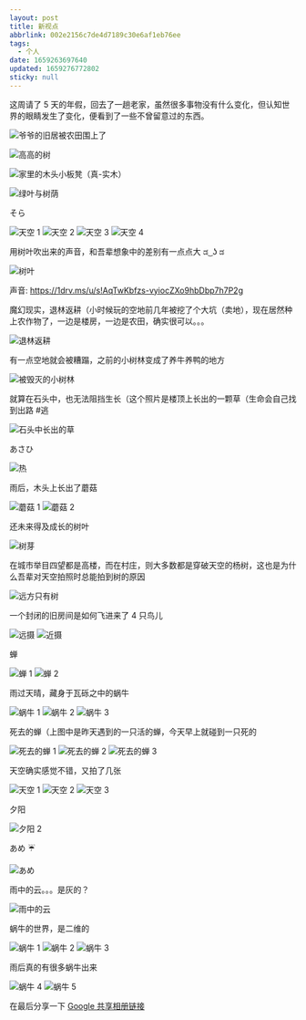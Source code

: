 ```yaml
---
layout: post
title: 新视点
abbrlink: 002e2156c7de4d7189c30e6af1eb76ee
tags:
  - 个人
date: 1659263697640
updated: 1659276772802
sticky: null
---
```


这周请了 5 天的年假，回去了一趟老家，虽然很多事物没有什么变化，但认知世界的眼睛发生了变化，便看到了一些不曾留意过的东西。

![爷爷的旧居被农田围上了](https://images.weserv.nl/?url=https://lh3.googleusercontent.com/pw/AL9nZEUbjwYBQkklYjA0npQ5lPuG5CY5w1TrycauJp-2mfqaDs4Fd5I727g8e0dlFTLBDyOu6IhZc5pgrQch-5RJtnFDW2TLNRPVO0Uf2M8sBDzsW59_noS-35qt9qbbalYk7O4u-zHM3_lh2cUVI2geI1v5=w1783-h1337-no)

![高高的树](https://images.weserv.nl/?url=https://lh3.googleusercontent.com/pw/AL9nZEW3hKIshgwnBj1J8gF8_DxSYN4vqkH-9-YwW5rex0AhMC83CeIgBaZnvQrq5-CQpFoQUGd0-xXyGtOeawv1JDlZqEUWnoF6azruPZc25r-vt1oSIWrkPMh4X3OfmPZr_-m8EM165Q60jQGvYn0SYDTj=w1003-h1337-no)

![家里的木头小板凳（真-实木）](https://images.weserv.nl/?url=https://lh3.googleusercontent.com/pw/AL9nZEVEK4F8jbciGUedC-b6brnPPrg2ZTudwnhZtDhY-f_mgMStgc0jLgCeTyiGyZU00MRDVdkhn-8Aaw_pb7AQIHRLZwTPLGxUmDQMkgdsmuYK-31ahC067FEiwphbyvQRqHL2l_U3c0kOawTdpc2syupK=w1783-h1337-no)

![绿叶与树荫](https://images.weserv.nl/?url=https://lh3.googleusercontent.com/pw/AL9nZEWQycXqGJ3lAEw_0U4Y45_0TrUxzfyfv4Hi-Xy9lpVk6i5hFPS3FdtrfWiN8Um4lRWFDj5af96nRMsxs2Qqh1tkNuLIQ0pGy7BKH3QoYZjUu9ylKdUUPuyzUunK4YonIM_ym84GZCZEnqDTvfeKFvJo=w1003-h1337-no)

そら

![天空 1](https://images.weserv.nl/?url=https://lh3.googleusercontent.com/pw/AL9nZEWcA7J-vNw02TDt81Yp78AHcKwfiVTKtql18HYX3JuxTR7eP3Acpg228pew2MLDq9ReaLVnFYac3Mp5c9K3lgmNt8sKeQiJQa3F85_UTOa5rWYGOpKfjEChpADeLG2HMhVbI79PWsjZRl0x9m2EhJEY=w1783-h1337-no)
![天空 2](https://images.weserv.nl/?url=https://lh3.googleusercontent.com/pw/AL9nZEVmQHOoTfUnt4QH64OkGfIezcJwM-OtAaE1oa4FKCPUiyGk7er8CF18TdokuwliI0wrT45ieKSstwRwkS310wvuhAxnStZV0Rk8x0Bj-3jbOISt3NdvFfLLLfEBaFQ30V1pA-J7uhYL7uveinI881EK=w1783-h1337-no)
![天空 3](https://images.weserv.nl/?url=https://lh3.googleusercontent.com/pw/AL9nZEV2nr7K97amspV-Mld2XuzuiKFRBSidqvgEWk96AJz6A8JDV5zgOzkAlFr8xsXRB9hpQ6bHNAxwlsNCMFmLcyt9KcM6nSV6zp1ZL7_UuNAMSXH6SGCk-Cl8LhJynKpnPCWP3y9fRR7IZZtlArZCVcTD=w1783-h1337-no)
![天空 4](https://images.weserv.nl/?url=https://lh3.googleusercontent.com/pw/AL9nZEV3aJOP24N1Umagfr_h7WTPmWDkpKXeixB03Y2Tp8zTq-jTJbuuE2T_q4zfNZOU7FUfRWtqDv2QsF2rNAfFIK7fI3RS-wXKFmi-Y34i816_yJROeYSM0ift8Snpsdn8NvT-f27gRSPEQtPLS99pm0Lo=w1783-h1337-no)

用树叶吹出来的声音，和吾辈想象中的差别有一点点大 ಡ ͜ ʖ ಡ

![树叶](https://images.weserv.nl/?url=https://lh3.googleusercontent.com/pw/AL9nZEWeDljN4jFTG5zQ_pmASmE0VcnHOhwQ50Lh5YHOGUBrqFX9dlr6x2jZvzcso0lLtU68OL_psC_1yLJGk2DxX2xx7OfEA2ninK9qed68xi5xTzLaUPL9bk9QejSoCVYfWp2kHGH1gwspZFH_DM-t55TY=w1003-h1337-no)

声音: <https://1drv.ms/u/s!AqTwKbfzs-vyiocZXo9hbDbp7h7P2g>

魔幻现实，退林返耕（小时候玩的空地前几年被挖了个大坑（卖地），现在居然种上农作物了，一边是楼房，一边是农田，确实很可以。。。

![退林返耕](https://images.weserv.nl/?url=https://lh3.googleusercontent.com/pw/AL9nZEWVlhEiCajamNxy6ILPC_dxFUZU6i5urH-6K7OH9HtyvWIiWAqjSlVnRicVHy6pdoRGcb5I2t-V39vcK1IgOnEPzACxQtl6WYhU-cvjl6AtJrwOi93_hDYFzJl4pXSxnlAGYPxKoccbhW2xokX5h25O=w1783-h1337-no)

有一点空地就会被糟蹋，之前的小树林变成了养牛养鸭的地方

![被毁灭的小树林](https://pbs.twimg.com/media/FYaWY2nUYAAUW_J?format=jpg&name=large)

就算在石头中，也无法阻挡生长（这个照片是楼顶上长出的一颗草（生命会自己找到出路 #逃

![石头中长出的草](https://images.weserv.nl/?url=https://lh3.googleusercontent.com/pw/AL9nZEXamFpVGGVIMkOEnP-cVQt4ypVGvdu5X08cZblmkCMCsD0NRF8_x9xBctONhta84i0YJqpCRdUONT2MWpKN6ZtweAqPNww34neFI3n5iK6YEeFRXbI_aMyBGn4pNgSbf7r66N8-iV8pe06RZTdh885v=w1003-h1337-no)

あさひ

![热](https://images.weserv.nl/?url=https://lh3.googleusercontent.com/pw/AL9nZEV2sIra0Ti4nkWvbNgufzLEWVnrHcBrMKd31vctz6D9jvzFUi5TjZxrla1mFkMT8B4zrh2HE8y7YuGUanPwdxwqex6hJNbE6kNnaI9wSCXDf_5aVdjBcBT6eU6vz7UbYieX05ECoYETU6woVGlVxmDO=w1783-h1337-no)

雨后，木头上长出了蘑菇

![蘑菇 1](https://images.weserv.nl/?url=https://lh3.googleusercontent.com/pw/AL9nZEWL7Sg_ejmjQTSHjRAL-pWS71ZLlDaaWg1gN0SlAISnlA6TvE09jYguQdgi8OqG9s2BFHtL6lbw_MK3SeIhBu2sBCusfn331rv1JQ99iLQHup43GnLtRfVMKn8YJeYIouZGW-P2ye28ij_VoeMAcen-=w1003-h1337-no)
![蘑菇 2](https://images.weserv.nl/?url=https://lh3.googleusercontent.com/pw/AL9nZEVKWE7deSWE_l0faErNQROTp_Y5HBRnlpjV3Qmxaxr_-6pMVDhgLiDYaFedkBcwGz6HS4neAegODYozIO8NxmocoXro4FVhFV5t5kBnGPddVGR6ru1DNSRrLPdH_XGIdrL7s0XtCegxZjTv2Z3Bogtl=w1783-h1337-no)

还未来得及成长的树叶

![树芽](https://images.weserv.nl/?url=https://lh3.googleusercontent.com/pw/AL9nZEUKPipICU7gEA4W9vzt2qQ5YmcDpbi6eDJCLGA0Sn58VtwofDLuU6Quqsy-8P3bbOzkQN4tkZH3zFqwEcoYfHhQdRuZ61siwiphHX4iq-Pa0XDRVaPEbpMldtcdXna9WIKHoW1L7TMwyAFmduNtKJoG=w1003-h1337-no)

在城市举目四望都是高楼，而在村庄，则大多数都是穿破天空的杨树，这也是为什么吾辈对天空拍照时总能拍到树的原因

![远方只有树](https://images.weserv.nl/?url=https://lh3.googleusercontent.com/pw/AL9nZEVQBp1i4QG6aOhufPJUAam-Qb61KehmUktOyGjgWSGtVQSPTJaaIRMcIWSKqFImTa5c1byxBTJ7V1n0PMFeZRJPoacnUaGPvfbFqsETpQYd0odUWA3kPi_LFNUM1I2l14SV65OmzRdVNgmt_k8pZkwe=w1003-h1337-no)

一个封闭的旧房间是如何飞进来了 4 只鸟儿

![远摄](https://images.weserv.nl/?url=https://lh3.googleusercontent.com/pw/AL9nZEWdit-bbWs8Axt5GG8Yzd5oeohTkXYtzfkJEBSppQQZc-Mv2oBJp3Xg3Xn4UpQThwm5G9RXy4uH_VmMYqVZB0mWnBE9_bvt-m78TKnaDVEV24nIKoeQbtLVq8mi97KHfv3wr1SeMrev1YV4Cfm7F97X=w1003-h1337-no)
![近摄](https://images.weserv.nl/?url=https://lh3.googleusercontent.com/pw/AL9nZEX5hkVhtW-DIfXhoDvtN6cNCz8nBEZiwvDdcWX9Bh3bSUBBnWC5A6R5w2O_xUjQI0bs1te1CgH96oVbO0OAxobeIjjPFlgG8-IaO_uCVjijxASb9UTFWJ9DTSyUcoE2hXywkdkYJxFZYJUiYP_qtV_P=w1003-h1337-no)

蝉

![蝉 1](https://images.weserv.nl/?url=https://lh3.googleusercontent.com/pw/AL9nZEWfki45Nw0Sf1OFRln3yNfrX4EylP-UqBo6bo9EJ2uey6wFYqN6nuL2g0umdmbcYXGTwgXQvmbnxOxyhx12fWJF4Zgu57fTbMR2VzchXyOBHEpWks9qk7QXwmYJFkiXvWo5H_SUiLo80j5d5cEBSti7=w1003-h1337-no)
![蝉 2](https://images.weserv.nl/?url=https://lh3.googleusercontent.com/pw/AL9nZEUrhz_eXrL_-SlCMfWIrZJ2mL5vzD1JUJ-KfxbCtN6cslcPoVGzKG1t15g0ChM7xvhlAb6HxGVLMOn6ByBMIxrcoqnRZHy_eha0Grn2v8d6kIiDSE9J-GUPlXCIDPC2nkQi-TD-maoA57Ei1xD4cIcu=w1783-h1337-no)

雨过天晴，藏身于瓦砾之中的蜗牛

![蜗牛 1](https://images.weserv.nl/?url=https://lh3.googleusercontent.com/pw/AL9nZEXw0ivAzpg1RvfgAN52iHUxEbidSvE06GbYY0VJ5I0ZhPRGkkJ_oUwGgoR0SOTvxRPcHn6a7UvddT8Tlf3Ko8Vq84r4Ezawo25WqF9J3Uqnf6kw3K4xAhE1ofo2d6qBnRrpBTC8NwPfR401Hian_zDD=w1003-h1337-no)
![蜗牛 2](https://images.weserv.nl/?url=https://lh3.googleusercontent.com/pw/AL9nZEXWuXuRv1zFFTKLVtOCMMGdV4XtS5my_zVS8QieQU0CC4gAdk7omxeMxWh-nkTVi1BW_nrC6sMlfxlJ3G47CAo3ZkUI0P8D3kb8qK8bhnRja3lukio74DkNl7I9Ed3nwz_3ERoxn2lVcmTX-VD1uqJo=w1003-h1337-no)
![蜗牛 3](https://images.weserv.nl/?url=https://lh3.googleusercontent.com/pw/AL9nZEWj3w5dJ6xBqf03kuocff0Dag1ejVUCuDQn02uWazi-d-lpw65Dz9VA3T9d7fb5qIJKpohehJYygoKTloZeEzE70CA7JA-6vX-XUTnoEbNW_b_vXRIKwJicPlUIttEplUgLxzzYdAxvS2K6E3_DjLDk=w1003-h1337-no)

死去的蝉（上图中是昨天遇到的一只活的蝉，今天早上就碰到一只死的

![死去的蝉 1](https://images.weserv.nl/?url=https://lh3.googleusercontent.com/pw/AL9nZEWABaINBKHI--vkncMp7VzMimo7P5zS0rrCvcG426ilfXiYnkOgLsq7Ge4zJ7ed9CfxZns83dOGh_-bOve_lR6n45fcsfbUA69w2ZE51Lg24BRipEgcY-RJx7309yHdbiW2VWSsL5uIOS4AjR3xtjXM=w1003-h1337-no)
![死去的蝉 2](https://images.weserv.nl/?url=https://lh3.googleusercontent.com/pw/AL9nZEVWO5YaiXM7JHE-FwjUU6TikFZa0oQ2WDhEhikyYdmVIOms_VxyEXnjhn1nI5Hbh8H-QILYjvLCIn4FmzQgHg85DgBgNlcs-B1--ci5Lg9-6koWtXfOfkZ8CL8Qw6AmlSEbnL4vRfi7VKAoaoqWugJf=w1003-h1337-no)
![死去的蝉 3](https://images.weserv.nl/?url=https://lh3.googleusercontent.com/pw/AL9nZEX3Er4MoEmXxG5HRj-bftsWbfj-Om_cixRZ-nhcw5HsY5Ip-EkC2zD_2KYAZg3R2n-WxTJkB6sjLwDg--kma96_vduMp-wObS1GNDJXS4yCAGX9rl26B8NMHvTeqeuhAG20OMEllbFWRAnVeLMCycw9=w1003-h1337-no)

天空确实感觉不错，又拍了几张

![天空 1](https://images.weserv.nl/?url=https://lh3.googleusercontent.com/pw/AL9nZEXBVQey0YwzB2hM5f_Ffs6X-mrRwjjxypJ3FhEE33vIxidrXk1eSnKGYddvkrSvvQj5Zy1PF2CNVbt1g-nOefKin4t5XNOZOnuDo-782mjsSs8pMDOWXh0d2IzYmdepK18upJAeHwyex2-qufzXAn4z=w1783-h1337-no)
![天空 2](https://images.weserv.nl/?url=https://lh3.googleusercontent.com/pw/AL9nZEUx6z0TMn6WegAknHxa8qQ7uwHMqBxGsyPbDZKb_rrfVgCwrDkac-7g-kx6OBdVDL3GQuXvsZGdUFOF-BRwbPlRfQ3_kcofnw4d0uMflhcO6BLjy-VLO0DROot6xFEEIAEVPE5ARyyLsZft9VmfY-7N=w1783-h1337-no)
![天空 3](https://images.weserv.nl/?url=https://lh3.googleusercontent.com/pw/AL9nZEWz4K0RHTkhowf3BlqIx6ThTktRpOhcCdCY2IKXyukX2Q92Ed-k1xmWG-VYbdRTZhW8S43l4NmVHg4sHfxRQqb-nkRQjBIsiAnWIqifPcVejM8fUfJgeeSWwIxD4RMDFRWwBZKSc23VQlOShiimbXLj=w1783-h1337-no)

夕阳

![夕阳 2](https://images.weserv.nl/?url=https://lh3.googleusercontent.com/pw/AL9nZEUVfq4-6jTzSsm8ca_6oVzBYuKZDfWmOhd5TvicErnE5IzvbCimPl9kR7MJzGCulmaMvUuqB34_JFScXRIFf6U--cQd0ynuzPUS_5MeRSn52BEe3ktMonS99rvHEoI-TiiLR-O8YeTnryalX8L-VjXu=w1783-h1337-no)

あめ ☔

![あめ](https://images.weserv.nl/?url=https://lh3.googleusercontent.com/pw/AL9nZEW5MZJTl1G7c3jywXNmamyk8C7ooR_z9pWw2wAaeCfkSQKo9wY4S89ldfdfX1vSpqq8jBvIzOCaO6leisV4QsbjJ10HT7cLSTJh2s3NtD46mc-nFgLd7Q2Jt6z6JqjS84M0fG8PVPda27uB_ofeXPhA=w1003-h1337-no)

雨中的云。。。是灰的？

![雨中的云](https://images.weserv.nl/?url=https://lh3.googleusercontent.com/pw/AL9nZEX3opFAmhwzUskuulmfyGJ1-i4vLi3DMRFrXlkUJz2v7fuXQqNP5zKteR-v7aKnsJ6OXCRG3xmPKObkD2eolc2TKV6dcdOrQnntIE_-jVP4WminSTDwSJ_goxDjOum9U6vXILaHACblYmPQRjG0QWsg=w1882-h1337-no)

蜗牛的世界，是二维的

![蜗牛 1](https://images.weserv.nl/?url=https://lh3.googleusercontent.com/pw/AL9nZEVLZ6FSdDtgbFg-OzVEA9fo9iTVlBs5G4mke_yrzcJ14CLuc2HYOQHfchkKnzlNp3zPCb5L46oGasJI9bf0dK_iT08zwhMyieJpKcPiwrE0xxNoQW6cOnCwvcB4XI3jrBui36PvbIKTKAF30oaUQaDC=w1003-h1337-no)
![蜗牛 2](https://images.weserv.nl/?url=https://lh3.googleusercontent.com/pw/AL9nZEWGdVVFVZDH3p1Gtb6gG0eROfuill6rtLb7Y0g5hIFSUApSeVvdjqj0LR9IvMCkspdDb2ZcuW0VjRkbuaon6d_naka-VLd7OxgeJrqYQ67R9TuLvTTIayXlZQp3u92VSQGWT-F4b6ihHeOkFo4_bXhV=w1003-h1337-no)
![蜗牛 3](https://images.weserv.nl/?url=https://lh3.googleusercontent.com/pw/AL9nZEVrWKUe22SKcplrt0rLEwfXyxNnCfgt9P6nqgw3BnqvKfQ99jm8-ItHNUE5fWKnliLMd9cSt6xmtssSBCA12vAcmF25ezBpVb2QdHhNIVA3L79aXcTwzDMP88lfWpJeIji2N1WoFz74g8a6KpunhDRm=w1003-h1337-no)

雨后真的有很多蜗牛出来

![蜗牛 4](https://images.weserv.nl/?url=https://lh3.googleusercontent.com/pw/AL9nZEU4nqisIfb96Xu-YnP3SO27JOu2TKiEDR8iCnFl5aRXSDjOMRHLnzxnCc8khjeJcIwL92ywi45OvioRjvSAuD7g6x4vdbskZIxA9HTY_6o05O_yZNHEmZftYaJeHHvR9jKxexgjL5YFbTpO9A4vDWaB=w1003-h1337-no)
![蜗牛 5](https://images.weserv.nl/?url=https://lh3.googleusercontent.com/pw/AL9nZEV2rSDwfngA00LiBn52oSoZ7fzUjqaessP42i-k_PuqErzmmoNBKAiRpYae2SihP7MpA5pTRGlDAorp3aEj7q_-J2B6ubujZA62PnOxhdFl-hwIyv4qDoXzOdff9qsOQiIzs9KWhTRZXgdO-IwptgJe=w1003-h1337-no)

在最后分享一下 [Google 共享相册链接](https://photos.app.goo.gl/QmH1qzohFMNzf1eA8)
